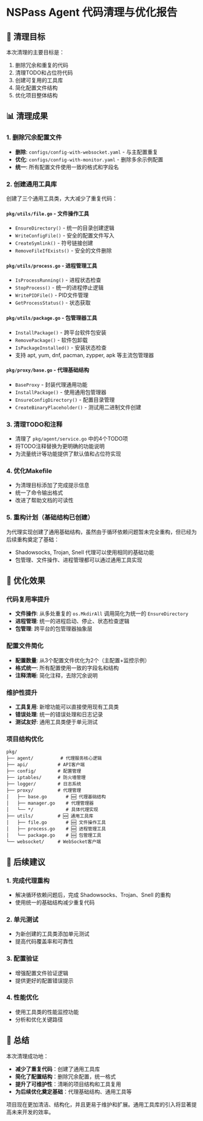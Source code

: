 # NSPass Agent 代码清理与优化报告

## 🎯 清理目标

本次清理的主要目标是：
1. 删除冗余和重复的代码
2. 清理TODO和占位符代码
3. 创建可复用的工具库
4. 简化配置文件结构
5. 优化项目整体结构

## 📊 清理成果

### 1. 删除冗余配置文件
- **删除**: `configs/config-with-websocket.yaml` - 与主配置重复
- **优化**: `configs/config-with-monitor.yaml` - 删除多余示例配置
- **统一**: 所有配置文件使用一致的格式和字段名

### 2. 创建通用工具库
创建了三个通用工具类，大大减少了重复代码：

#### `pkg/utils/file.go` - 文件操作工具
- `EnsureDirectory()` - 统一的目录创建逻辑
- `WriteConfigFile()` - 安全的配置文件写入
- `CreateSymlink()` - 符号链接创建
- `RemoveFileIfExists()` - 安全的文件删除

#### `pkg/utils/process.go` - 进程管理工具  
- `IsProcessRunning()` - 进程状态检查
- `StopProcess()` - 统一的进程停止逻辑
- `WritePIDFile()` - PID文件管理
- `GetProcessStatus()` - 状态获取

#### `pkg/utils/package.go` - 包管理器工具
- `InstallPackage()` - 跨平台软件包安装
- `RemovePackage()` - 软件包卸载
- `IsPackageInstalled()` - 安装状态检查
- 支持 apt, yum, dnf, pacman, zypper, apk 等主流包管理器

#### `pkg/proxy/base.go` - 代理基础结构
- `BaseProxy` - 封装代理通用功能
- `InstallPackage()` - 使用通用包管理器
- `EnsureConfigDirectory()` - 配置目录管理
- `CreateBinaryPlaceholder()` - 测试用二进制文件创建

### 3. 清理TODO和注释
- 清理了 `pkg/agent/service.go` 中的4个TODO项
- 将TODO注释替换为更明确的功能说明
- 为流量统计等功能提供了默认值和占位符实现

### 4. 优化Makefile
- 为清理目标添加了完成提示信息
- 统一了命令输出格式
- 改进了帮助文档的可读性

### 5. 重构计划（基础结构已创建）
为代理实现创建了通用基础结构，虽然由于循环依赖问题暂未完全重构，但已经为后续重构奠定了基础：
- Shadowsocks, Trojan, Snell 代理可以使用相同的基础功能
- 包管理、文件操作、进程管理都可以通过通用工具实现

## 🚀 优化效果

### 代码复用率提升
- **文件操作**: 从多处重复的 `os.MkdirAll` 调用简化为统一的 `EnsureDirectory`
- **进程管理**: 统一的进程启动、停止、状态检查逻辑
- **包管理**: 跨平台的包管理器抽象层

### 配置文件简化
- **配置数量**: 从3个配置文件优化为2个（主配置+监控示例）
- **格式统一**: 所有配置使用一致的字段名和结构
- **注释清晰**: 简化注释，去除冗余说明

### 维护性提升
- **工具复用**: 新增功能可以直接使用现有工具类
- **错误处理**: 统一的错误处理和日志记录
- **测试友好**: 通用工具类便于单元测试

### 项目结构优化
```
pkg/
├── agent/          # 代理服务核心逻辑
├── api/           # API客户端
├── config/        # 配置管理
├── iptables/      # 防火墙管理
├── logger/        # 日志系统
├── proxy/         # 代理管理
│   ├── base.go       # 🆕 代理基础结构
│   ├── manager.go    # 代理管理器
│   └── */            # 具体代理实现
├── utils/         # 🆕 通用工具库
│   ├── file.go       # 🆕 文件操作工具
│   ├── process.go    # 🆕 进程管理工具
│   └── package.go    # 🆕 包管理工具
└── websocket/     # WebSocket客户端
```

## 📝 后续建议

### 1. 完成代理重构
- 解决循环依赖问题后，完成 Shadowsocks、Trojan、Snell 的重构
- 使用统一的基础结构减少重复代码

### 2. 单元测试
- 为新创建的工具类添加单元测试
- 提高代码覆盖率和可靠性

### 3. 配置验证
- 增强配置文件验证逻辑
- 提供更好的配置错误提示

### 4. 性能优化
- 使用工具类的性能监控功能
- 分析和优化关键路径

## 🎉 总结

本次清理成功地：
- **减少了重复代码**：创建了通用工具库
- **简化了配置结构**：删除冗余配置，统一格式
- **提升了可维护性**：清晰的项目结构和工具复用
- **为后续优化奠定基础**：代理基础结构、通用工具等

项目现在更加清洁、结构化，并且更易于维护和扩展。通用工具库的引入将显著提高未来开发的效率。

